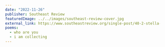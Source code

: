 ```yaml
---
date: "2022-11-26"
publisher: Southeast Review
featuredImage: ../../images/southeast-review-cover.jpg
external_link: https://www.southeastreview.org/single-post/40-2-stella-wong
poems: 
  - who are you
  - i am collecting
---
```

